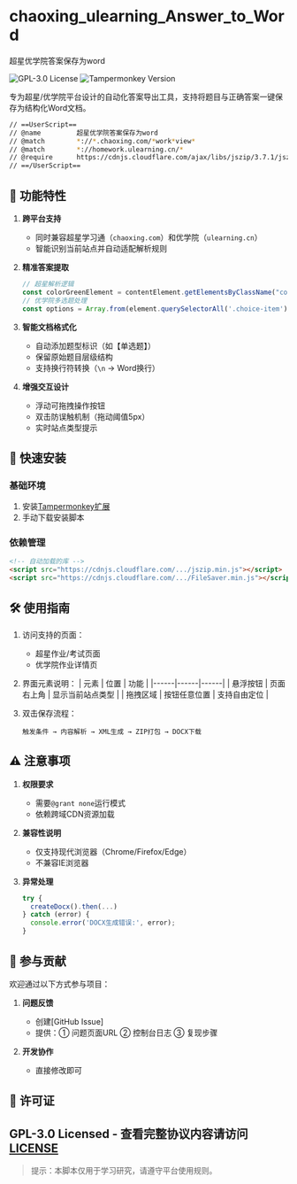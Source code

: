 # chaoxing_ulearning_Answer_to_Word
 超星优学院答案保存为word


![GPL-3.0 License](https://img.shields.io/badge/license-GPL--3.0-blue) 
![Tampermonkey Version](https://img.shields.io/badge/Tampermonkey-v4.16-green)

专为超星/优学院平台设计的自动化答案导出工具，支持将题目与正确答案一键保存为结构化Word文档。

```bash
// ==UserScript==
// @name         超星优学院答案保存为word
// @match        *://*.chaoxing.com/*work*view*
// @match        *://homework.ulearning.cn/*
// @require      https://cdnjs.cloudflare.com/ajax/libs/jszip/3.7.1/jszip.min.js
// ==/UserScript==
```

## 🌟 功能特性 
1. **跨平台支持**
   - 同时兼容超星学习通（`chaoxing.com`）和优学院（`ulearning.cn`）
   - 智能识别当前站点并自动适配解析规则

2. **精准答案提取**
   ```javascript
   // 超星解析逻辑
   const colorGreenElement = contentElement.getElementsByClassName("colorGreen")[0];
   // 优学院多选题处理
   const options = Array.from(element.querySelectorAll('.choice-item')).map(...);
   ```

3. **智能文档格式化**
   - 自动添加题型标识（如【单选题】）
   - 保留原始题目层级结构
   - 支持换行符转换（`\n` → Word换行）

4. **增强交互设计**
   - 浮动可拖拽操作按钮
   - 双击防误触机制（拖动阈值5px）
   - 实时站点类型提示

## 🚀 快速安装
### 基础环境
1. 安装[Tampermonkey扩展](https://www.tampermonkey.net/)
2. 手动下载安装脚本

### 依赖管理
```html
<!-- 自动加载的库 -->
<script src="https://cdnjs.cloudflare.com/.../jszip.min.js"></script>
<script src="https://cdnjs.cloudflare.com/.../FileSaver.min.js"></script>
```

## 🛠 使用指南 
1. 访问支持的页面：
   - 超星作业/考试页面
   - 优学院作业详情页

2. 界面元素说明：
   | 元素 | 位置 | 功能 |
   |------|------|------|
   | 悬浮按钮 | 页面右上角 | 显示当前站点类型 |
   | 拖拽区域 | 按钮任意位置 | 支持自由定位 |

3. 双击保存流程：
   ```
   触发条件 → 内容解析 → XML生成 → ZIP打包 → DOCX下载
   ```

## ⚠️ 注意事项 
1. **权限要求**
   - 需要`@grant none`运行模式
   - 依赖跨域CDN资源加载

2. **兼容性说明**
   - 仅支持现代浏览器（Chrome/Firefox/Edge）
   - 不兼容IE浏览器

3. **异常处理**
   ```javascript
   try {
     createDocx().then(...)
   } catch (error) {
     console.error('DOCX生成错误:', error);
   }
   ```

## 🤝 参与贡献 
欢迎通过以下方式参与项目：
1. **问题反馈**
   - 创建[GitHub Issue]
   - 提供：① 问题页面URL ② 控制台日志 ③ 复现步骤

2. **开发协作**
   - 直接修改即可

## 📜 许可证
GPL-3.0 Licensed - 查看完整协议内容请访问[LICENSE](LICENSE)
---

> 提示：本脚本仅用于学习研究，请遵守平台使用规则。


